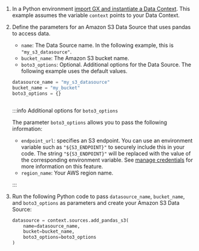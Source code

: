 
1. In a Python environment [import GX and instantiate a Data Context](core/installation_and_setup/manage_data_contexts.md).  This example assumes the variable `context` points to your Data Context.

2. Define the parameters for an Amazon S3 Data Source that uses pandas to access data.

    - `name`: The Data Source name.  In the following example, this is `"my_s3_datasource"`.
    - `bucket_name`: The Amazon S3 bucket name.
    - `boto3_options`: Optional.  Additional options for the Data Source.  The following example uses the default values.
    
    ```python title="Python"
    datasource_name = "my_s3_datasource"
    bucket_name = "my_bucket"
    boto3_options = {}
    ```

    ```python title="Python code" name="docs/docusaurus/docs/core/manage_and_access_data/connect_to_data/file_system/_amazon_s3/example_connect_using_pandas.py Data Source args"
    ```

    :::info Additional options for `boto3_options`

    The parameter `boto3_options` allows you to pass the following information:

    - `endpoint_url`: specifies an S3 endpoint.  You can use an environment variable such as `"${S3_ENDPOINT}"` to securely include this in your code.  The string `"${S3_ENDPOINT}"` will be replaced with the value of the corresponding environment variable.  See [manage credentials](/core/installation_and_setup/manage_credentials.md?credential-style=environment_variables) for more information on this feature.
    - `region_name`: Your AWS region name.

    :::

4. Run the following Python code to pass `datasource_name`, `bucket_name`, and `boto3_options` as parameters and create your Amazon S3 Data Source:

    ```python title="Python"
    datasource = context.sources.add_pandas_s3(
        name=datasource_name,
        bucket=bucket_name,
        boto3_options=boto3_options
    ) 
    ```

    ```python title="Python code" name="docs/docusaurus/docs/core/manage_and_access_data/connect_to_data/file_system/_amazon_s3/example_connect_using_pandas.py Create Data Source"
    ```